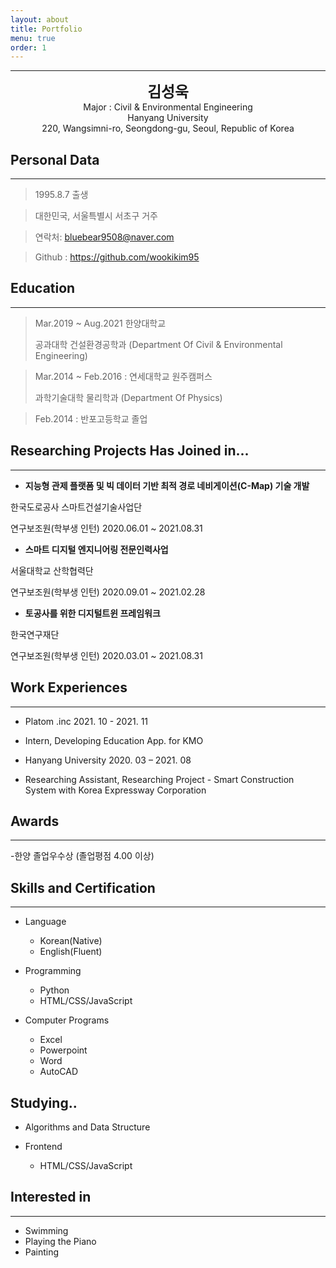 ```yaml
---
layout: about
title: Portfolio
menu: true
order: 1
---
```


* * *
<center>
<span style=
"font-size:170%;
font-weight:bold">
김성욱
</span>
</center>

<center>Major : Civil & Environmental Engineering</center>

<center>Hanyang University</center>

<center>220, Wangsimni-ro, Seongdong-gu, Seoul, Republic of Korea</center>

## Personal Data
---
> 1995.8.7 출생

> 대한민국, 서울특별시 서초구 거주

> 연락처: bluebear9508@naver.com

> Github : <a href="https://github.com/wookikim95">https://github.com/wookikim95</a>


## Education
---
> Mar.2019 ~ Aug.2021 한양대학교
>
> 공과대학 건설환경공학과 (Department Of Civil & Environmental Engineering)

> Mar.2014 ~ Feb.2016 : 연세대학교 원주캠퍼스
>
> 과학기술대학 물리학과 (Department Of Physics)

> Feb.2014 : 반포고등학교 졸업



## Researching Projects Has Joined in...
---

* **지능형 관제 플랫폼 및 빅 데이터 기반 최적 경로 네비게이션(C-Map) 기술 개발**

한국도로공사 스마트건설기술사업단

연구보조원(학부생 인턴) 2020.06.01 ~ 2021.08.31

* **스마트 디지털 엔지니어링 전문인력사업**

서울대학교 산학협력단

연구보조원(학부생 인턴) 2020.09.01 ~ 2021.02.28

* **토공사를 위한 디지털트윈 프레임워크**

한국연구재단

연구보조원(학부생 인턴) 2020.03.01 ~ 2021.08.31


## Work Experiences
---
* Platom .inc 2021. 10 - 2021. 11 

+ Intern, Developing Education App. for KMO

* Hanyang University 2020. 03 – 2021. 08

+ Researching Assistant, Researching Project - Smart Construction System with Korea Expressway Corporation



## Awards
---

-한양 졸업우수상 (졸업평점 4.00 이상)


## Skills and Certification
---
* Language
  + Korean(Native)
  + English(Fluent)

* Programming
  + Python
  + HTML/CSS/JavaScript

* Computer Programs
  + Excel
  + Powerpoint
  + Word
  + AutoCAD

## Studying..

* Algorithms and Data Structure

* Frontend
    + HTML/CSS/JavaScript


## Interested in
---

* Swimming
* Playing the Piano
* Painting



